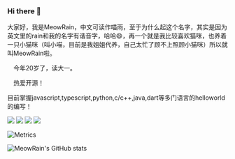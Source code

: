 ### Hi there 👋
  大家好，我是MeowRain，中文可读作喵雨，至于为什么起这个名字，其实是因为英文里的rain和我的名字有谐音字，哈哈😄，再一个就是我比较喜欢猫咪，也养着一只小猫咪（叫小喵，目前是我姐姐代养，自己太忙了顾不上照顾小猫咪）所以就叫MeowRain啦。
  
　今年20岁了，读大一。
 
　热爱开源！
 
  目前掌握javascript,typescript,python,c/c++,java,dart等多门语言的helloworld的编写！
  
  ![](https://img.shields.io/badge/Main%20Language-java-red?logo=java)
  ![](https://img.shields.io/badge/-javascript-red)
  ![](https://img.shields.io/badge/-Typescript-blue)
  ![](https://img.shields.io/badge/-python-yellow?logo=python)
  
![Metrics](https://metrics.lecoq.io/meowrain?template=classic&base.indepth=false&base.hireable=false&config.timezone=Asia%2FShanghai)

![MeowRain's GitHub stats](https://github-readme-stats.vercel.app/api?username=meowrain&show_icons=true&theme=radical)
